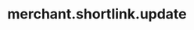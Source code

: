 ---
layout: SpecialLayout
title: merchant.shortlink.update
description: Endpoint description...
api: merchant
schema: merchant.shortlink
operationId: merchant.shortlink.update
operation: put
method: update
authLevel: SECRET
authRoles: Any
---